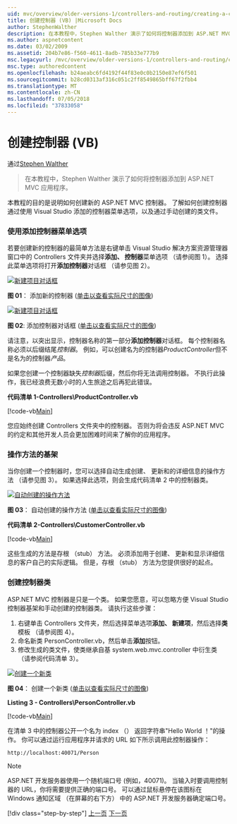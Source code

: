 ```yaml
---
uid: mvc/overview/older-versions-1/controllers-and-routing/creating-a-controller-vb
title: 创建控制器 (VB) |Microsoft Docs
author: StephenWalther
description: 在本教程中，Stephen Walther 演示了如何将控制器添加到 ASP.NET MVC 应用程序。
ms.author: aspnetcontent
ms.date: 03/02/2009
ms.assetid: 204b7e86-f560-4611-8adb-785b33e777b9
msc.legacyurl: /mvc/overview/older-versions-1/controllers-and-routing/creating-a-controller-vb
msc.type: authoredcontent
ms.openlocfilehash: b24aeabc6fd4192f44f83e0c0b2150e87ef6f501
ms.sourcegitcommit: b28cd0313af316c051c2ff8549865bff67f2fbb4
ms.translationtype: MT
ms.contentlocale: zh-CN
ms.lasthandoff: 07/05/2018
ms.locfileid: "37833058"
---
```

<a name="creating-a-controller-vb"></a>创建控制器 (VB)
====================
通过[Stephen Walther](https://github.com/StephenWalther)

> 在本教程中，Stephen Walther 演示了如何将控制器添加到 ASP.NET MVC 应用程序。


本教程的目的是说明如何创建新的 ASP.NET MVC 控制器。 了解如何创建控制器通过使用 Visual Studio 添加的控制器菜单选项，以及通过手动创建的类文件。

### <a name="using-the-add-controller-menu-option"></a>使用添加控制器菜单选项

若要创建新的控制器的最简单方法是右键单击 Visual Studio 解决方案资源管理器窗口中的 Controllers 文件夹并选择**添加、 控制器**菜单选项 （请参阅图 1）。 选择此菜单选项将打开**添加控制器**对话框 （请参见图 2）。


[![新建项目对话框](creating-a-controller-vb/_static/image1.jpg)](creating-a-controller-vb/_static/image1.png)

**图 01**： 添加新的控制器 ([单击以查看实际尺寸的图像](creating-a-controller-vb/_static/image2.png))


[![新建项目对话框](creating-a-controller-vb/_static/image2.jpg)](creating-a-controller-vb/_static/image3.png)

**图 02**: 添加控制器对话框 ([单击以查看实际尺寸的图像](creating-a-controller-vb/_static/image4.png))


请注意，以突出显示，控制器名称的第一部分**添加控制器**对话框。 每个控制器名称必须以后缀结尾*控制器*。 例如，可以创建名为的控制器*ProductController*但不是名为的控制器*产品*。


如果您创建一个控制器缺失*控制器*后缀，然后你将无法调用控制器。 不执行此操作，我已经浪费无数小时的人生旅途之后再犯此错误。


**代码清单 1-Controllers\ProductController.vb**

[!code-vb[Main](creating-a-controller-vb/samples/sample1.vb)]

您应始终创建 Controllers 文件夹中的控制器。 否则为将会违反 ASP.NET MVC 的约定和其他开发人员会更加困难时间来了解你的应用程序。

### <a name="scaffolding-action-methods"></a>操作方法的基架

当你创建一个控制器时，您可以选择自动生成创建、 更新和的详细信息的操作方法 （请参见图 3）。 如果选择此选项，则会生成代码清单 2 中的控制器类。


[![自动创建的操作方法](creating-a-controller-vb/_static/image3.jpg)](creating-a-controller-vb/_static/image5.png)

**图 03**： 自动创建的操作方法 ([单击以查看实际尺寸的图像](creating-a-controller-vb/_static/image6.png))


**代码清单 2-Controllers\CustomerController.vb**

[!code-vb[Main](creating-a-controller-vb/samples/sample2.vb)]

这些生成的方法是存根 （stub） 方法。 必须添加用于创建、 更新和显示详细信息的客户自己的实际逻辑。 但是，存根 （stub） 方法为您提供很好的起点。

### <a name="creating-a-controller-class"></a>创建控制器类

ASP.NET MVC 控制器是只是一个类。 如果您愿意，可以忽略方便 Visual Studio 控制器基架和手动创建的控制器类。 请执行这些步骤：

1. 右键单击 Controllers 文件夹，然后选择菜单选项**添加、 新建项**，然后选择**类**模板 （请参阅图 4）。
2. 命名新类 PersonController.vb，然后单击**添加**按钮。
3. 修改生成的类文件，使类继承自基 system.web.mvc.controller 中衍生类 （请参阅代码清单 3）。


[![创建一个新类](creating-a-controller-vb/_static/image4.jpg)](creating-a-controller-vb/_static/image7.png)

**图 04**： 创建一个新类 ([单击以查看实际尺寸的图像](creating-a-controller-vb/_static/image8.png))


**Listing 3 - Controllers\PersonController.vb**

[!code-vb[Main](creating-a-controller-vb/samples/sample3.vb)]

在清单 3 中的控制器公开一个名为 index （） 返回字符串"Hello World ！"的操作。 你可以通过运行应用程序并请求的 URL 如下所示调用此控制器操作：

`http://localhost:40071/Person`

> [!NOTE]
> 
> ASP.NET 开发服务器使用一个随机端口号 (例如，40071)。 当输入时要调用控制器的 URL，你将需要提供正确的端口号。 可以通过鼠标悬停在该图标在 Windows 通知区域 （在屏幕的右下方） 中的 ASP.NET 开发服务器确定端口号。
> 
> [!div class="step-by-step"]
> [上一页](adding-dynamic-content-to-a-cached-page-vb.md)
> [下一页](creating-an-action-vb.md)

